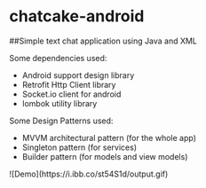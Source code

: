 # chatcake-android

##Simple text chat application using Java and XML

Some dependencies used: <br>
<ul>
	<li>Android support design library</li>
	<li>Retrofit Http Client library</li>
	<li>Socket.io client for android</li>
	<li>lombok utility library</li>
</ul>


Some Design Patterns used: <br>
<ul>
	<li>MVVM architectural pattern (for the whole app)</li>
	<li>Singleton pattern (for services)</li>
	<li>Builder pattern (for models and view models)</li>
</ul>
![Demo](https://i.ibb.co/st54S1d/output.gif)